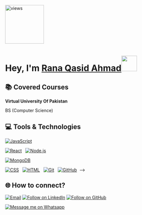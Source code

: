 <a href="https://github.com/Rana-Qasid-Ahmad"><img alt="views" title="Github views" src="https://komarev.com/ghpvc/?username=Rana-Qasid-Ahmad&style=flat-square" width="125"/></a>

<h1 align="left">Hey, I'm <a href="https://www.linkedin.com/in/rana-qasid-ahmad/">Rana Qasid Ahmad</a><img src="https://media.giphy.com/media/hvRJCLFzcasrR4ia7z/giphy.gif" width="50">



## 📚 Covered Courses


<div style="line-height: 1.15">
    <b>Virtual University Of Pakistan</b>
    <p>BS (Computer Science)</p>
</div>





## 💻 Tools & Technologies

[![JavaScript](https://img.shields.io/badge/-JavaScript-05122A?style=flat&logo=javascript)](#)&nbsp;&nbsp;
<!--[![Python](https://img.shields.io/badge/-Python-05122A?style=flat&logo=python)](#)&nbsp;&nbsp;-->
[![React](https://img.shields.io/badge/React-20232A?style=flat&logo=C%2B%2B)](#)&nbsp;&nbsp;
[![Node.js](https://img.shields.io/badge/Node.js-339933?style=flat&logo=C%2B%2B)](#)&nbsp;&nbsp;
<!--[![MySQL](https://img.shields.io/badge/MySQL-005C84?style=flat&logo=C%2B%2B)](#)&nbsp;&nbsp;-->
[![MongoDB](https://img.shields.io/badge/MongoDB-4EA94B?style=flat&logo=C%2B%2B)](#)&nbsp;&nbsp;
<!--[![Java](https://img.shields.io/badge/-Java-05122A?style=flat&logo=java&logoColor=f89820)](#)&nbsp;&nbsp;-->
[![CSS](https://img.shields.io/badge/-CSS-05122A?style=flat&logo=CSS3&logoColor=1572B6)](#)&nbsp;&nbsp;
[![HTML](https://img.shields.io/badge/-HTML-05122A?style=flat&logo=HTML5)](#)&nbsp;&nbsp;
[![Git](https://img.shields.io/badge/-Git-05122A?style=flat&logo=git)](#)&nbsp;&nbsp;
[![GitHub](https://img.shields.io/badge/-GitHub-05122A?style=flat&logo=github)](#)&nbsp;&nbsp;-->





<h2 align="left">🌐 How to connect?</h2>
<p align="left">
  <a href="mailto:zrana1791@gmail.com"><img title="Email" src="https://img.shields.io/badge/Gmail-D14836?style=for-the-badge&logo=gmail&logoColor=white"/></a>
  <a href="https://www.linkedin.com/in/rana-qasid-ahmad/"><img title="Follow on LinkedIn" src="https://img.shields.io/badge/LinkedIn-0077B5?style=for-the-badge&logo=linkedin&logoColor=white"/></a>
  <!--<a href="https://twitter.com/harisbinrehan"><img title="Follow on Twitter" src="https://img.shields.io/badge/Twitter-1DA1F2?style=for-the-badge&logo=twitter&logoColor=white"/></a>-->
  <a href="https://github.com/Rana-Qasid-Ahmad"><img title="Follow on GitHub" src="https://img.shields.io/badge/GitHub-100000?style=for-the-badge&logo=github&logoColor=white"/></a>
    
  <a href="https://api.whatsapp.com/send?phone=923127540166"><img title="Message me on Whatsapp" src="https://img.shields.io/badge/WhatsApp-25D366?style=for-the-badge&logo=whatsapp&logoColor=white"/></a>
</p>
<!-- For differnt icons I found this very useful.(https://github.com/alexandresanlim/Badges4-README.md-Profile) -->
